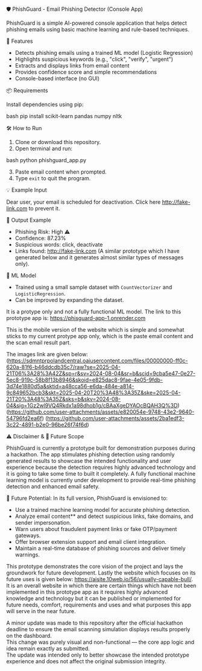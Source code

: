 
 🛡️ PhishGuard - Email Phishing Detector (Console App)

PhishGuard is a simple AI-powered console application that helps detect phishing emails using basic machine learning and rule-based techniques.

🚀 Features

- Detects phishing emails using a trained ML model (Logistic Regression)
- Highlights suspicious keywords (e.g., "click", "verify", "urgent")
- Extracts and displays links from email content
- Provides confidence score and simple recommendations
- Console-based interface (no GUI)

 📦 Requirements

Install dependencies using pip:

bash
pip install scikit-learn pandas numpy nltk


 🛠️ How to Run

1. Clone or download this repository.
2. Open terminal and run:

bash
python phishguard_app.py


3. Paste email content when prompted.
4. Type `exit` to quit the program.

💡 Example Input


Dear user, your email is scheduled for deactivation. Click here http://fake-link.com to prevent it.


📄 Output Example

- Phishing Risk: High ⚠️
- Confidence: 87.23%
- Suspicious words: click, deactivate
- Links found: http://fake-link.com (A similar prototype which I have generated below and it generates almost similar types of messages only).

🧠 ML Model

- Trained using a small sample dataset with `CountVectorizer` and `LogisticRegression`.
- Can be improved by expanding the dataset.

It is a protype only and not a fully functional ML model.
The link to this prototype app is:
https://phisguard-app-1.onrender.com

This is the mobile version of the website which is simple and somewhat sticks to my current protype app only, which is the paste email content and the scan email result part. 

The images link are given below:
(https://sdmntprpolandcentral.oaiusercontent.com/files/00000000-ff0c-620a-81f6-b46ddcdb35c7/raw?se=2025-04-21T06%3A28%3A42Z&sp=r&sv=2024-08-04&sr=b&scid=9cba5e47-0e27-5ec8-919c-58b8f13b8946&skoid=e825dac8-9fae-4e05-9fdb-3d74e1880d5a&sktid=a48cca56-e6da-484e-a814-9c849652bcb3&skt=2025-04-20T20%3A48%3A35Z&ske=2025-04-21T20%3A48%3A35Z&sks=b&skv=2024-08-04&sig=1Gz2wl9VQ4Rkdx1a98dhob1g/cBAaXgeDYAOcBQAH3Q%3D)
(https://github.com/user-attachments/assets/e820054e-9748-43e2-9640-54796fd2ea6f)
(https://github.com/user-attachments/assets/2ba1edf3-3c22-4891-b2e0-96be26f74f6d)


⚠️ Disclaimer & 🚀 Future Scope

 PhishGuard is currently a prototype built for demonstration purposes during a hackathon. The app stimulates phishing detection using randomly generated results to showcase the intended functionality and user experience because the detection requires highly advanced technology and it is going to take some time to built it completely. A fully functional machine learning model is currently under development to provide real-time phishing detection and enhanced email safety.

🔮 Future Potential:
In its full version, PhishGuard is envisioned to:
- Use a trained machine learning model for accurate phishing detection.
- Analyze email content** and detect suspicious links, fake domains, and sender impersonation.
- Warn users about fraudulent payment links or fake OTP/payment gateways.
- Offer browser extension support and email client integration.
- Maintain a real-time database of phishing sources and deliver timely warnings.

This prototype demonstrates the core vision of the project and lays the groundwork for future development.
Lastly the website which focuses on its future uses is given below:
https://aisite.10web.io/56/usually-capable-bull/.
It is an overall website in which there are certain things which have not been implemented in this prototype app as it requires highly advanced knowledge and technology but it can be published or implemented for future needs, comfort, requirements and uses and what purposes this app will serve in the near future.

A minor update was made to this repository after the official hackathon deadline to ensure the email scanning simulation displays results properly on the dashboard.  
This change was purely visual and non-functional — the core app logic and idea remain 
 exactly as submitted.  
The update was intended only to better showcase the intended prototype experience and does not affect the original submission integrity.
 



